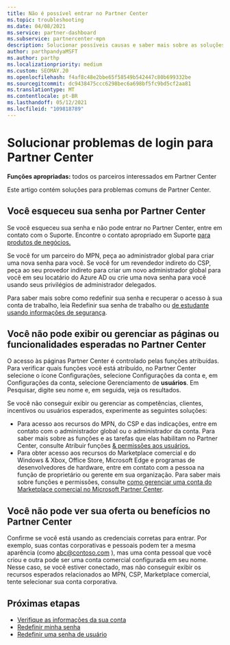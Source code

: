 ```yaml
---
title: Não é possível entrar no Partner Center
ms.topic: troubleshooting
ms.date: 04/08/2021
ms.service: partner-dashboard
ms.subservice: partnercenter-mpn
description: Solucionar possíveis causas e saber mais sobre as soluções para quando não é possível entrar no Partner Center – saiba mais sobre como redefinir senhas, verificar funções e verificar credenciais.
author: parthpandyaMSFT
ms.author: parthp
ms.localizationpriority: medium
ms.custom: SEOMAY.20
ms.openlocfilehash: f4af8c48e2bbe65f58549b542447c80b699332be
ms.sourcegitcommit: dc9438475ccc6298bec6a698bf5fc9bd5cf2aa81
ms.translationtype: MT
ms.contentlocale: pt-BR
ms.lasthandoff: 05/12/2021
ms.locfileid: "109818789"
---
```

# <a name="troubleshoot-sign-in-issues-for-partner-center"></a>Solucionar problemas de login para Partner Center

**Funções apropriadas:** todos os parceiros interessados em Partner Center

Este artigo contém soluções para problemas comuns de Partner Center.

## <a name="youve-forgotten-your-password-for-partner-center"></a>Você esqueceu sua senha por Partner Center

Se você esqueceu sua senha e não pode entrar no Partner Center, entre em contato com o Suporte. Encontre o contato apropriado em Suporte [para produtos de negócios.](/microsoft-365/admin/contact-support-for-business-products)

Se você for um parceiro do MPN, peça ao administrador global para criar uma nova senha para você. Se você for um revendedor indireto do CSP, peça ao seu provedor indireto para criar um novo administrador global para você em seu locatário do Azure AD ou crie uma nova senha para você usando seus privilégios de administrador delegados.

Para saber mais sobre como redefinir sua senha e recuperar o acesso à sua conta de trabalho, leia Redefinir sua senha de trabalho ou [de estudante usando informações de segurança](/azure/active-directory/user-help/active-directory-passwords-update-your-own-password#how-to-change-your-password).

## <a name="you-cant-view-or-manage-the-expected-pages-or-capabilities-in-partner-center"></a>Você não pode exibir ou gerenciar as páginas ou funcionalidades esperadas no Partner Center

O acesso às páginas Partner Center é controlado pelas funções atribuídas. Para verificar quais funções você está atribuído, no Partner Center selecione o ícone Configurações, selecione Configurações da conta e, em Configurações da conta, selecione Gerenciamento de **usuários**. Em Pesquisar, digite seu nome e, em seguida, veja os resultados.

Se você não conseguir exibir ou gerenciar as competências, clientes, incentivos ou usuários esperados, experimente as seguintes soluções:

- Para acesso aos recursos do MPN, do CSP e das indicações, entre em contato com o administrador global ou o administrador da conta. Para saber mais sobre as funções e as tarefas que elas habilitam no Partner Center, consulte Atribuir funções [& permissões aos usuários.](permissions-overview.md)
- Para obter acesso aos recursos do Marketplace comercial e do Windows & Xbox, Office Store, Microsoft Edge e programas de desenvolvedores de hardware, entre em contato com a pessoa na função de proprietário ou gerente em sua organização. Para saber mais sobre funções e permissões, consulte [como gerenciar uma conta do Marketplace comercial no Microsoft Partner Center](/azure/marketplace/partner-center-portal/manage-account#define-user-roles-and-permissions).

## <a name="you-cant-see-your-offer-or-benefits-in-partner-center"></a>Você não pode ver sua oferta ou benefícios no Partner Center

Confirme se você está usando as credenciais corretas para entrar. Por exemplo, suas contas corporativas e pessoais podem ter a mesma aparência (como abc@contoso.com ), mas uma conta pessoal que você criou e outra pode ser uma conta comercial configurada em seu nome. Nesse caso, se você estiver conectado, mas não conseguir exibir os recursos esperados relacionados ao MPN, CSP, Marketplace comercial, tente selecionar sua conta corporativa.

## <a name="next-steps"></a>Próximas etapas

- [Verifique as informações da sua conta](verification-responses.md)
- [Redefinir minha senha](reset-my-pasword.md)
- [Redefinir uma senha de usuário](reset-a-user-password.md)